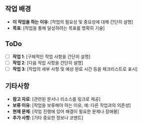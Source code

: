 ## 작업 배경
- **이 작업을 하는 이유**: [작업의 필요성 및 중요성에 대해 간단히 설명]
- **목표**: [작업을 통해 달성하려는 목표를 명확히 기술]

## ToDo
- [ ] **작업 1**: [구체적인 작업 사항을 간단히 설명]
- [ ] **작업 2**: [다음 작업 사항을 간단히 설명]
- [ ] **작업 3**: [작업의 세부 사항 및 예상 완료 시간 등을 체크리스트로 표시]

## 기타사항
- **참고 자료**: [관련된 문서나 리소스를 링크로 제공]
- **보류 이유**: [작업을 보류해야 하는 이유, 예: 다른 작업과의 의존성]
- **현재 문제**: [작업 진행에 있어 해결이 필요한 문제나 장애물]
- **추가 사항**: [기타 중요한 정보나 코멘트]
